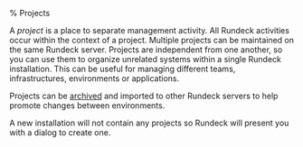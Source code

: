 % Projects


A *project* is a place to separate management activity.
All Rundeck activities occur within the context of a project.
Multiple projects can be maintained on the same Rundeck server.
Projects are independent from one another, so you can use them to
organize unrelated systems within a single Rundeck
installation. This can be useful for managing different teams, infrastructures,
environments or applications.

Projects can be [archived](/administration/projects/project-archive.md) and imported to other Rundeck servers to help
promote changes between environments.

A new installation will not contain any projects so Rundeck will present
you with a dialog to create one.
